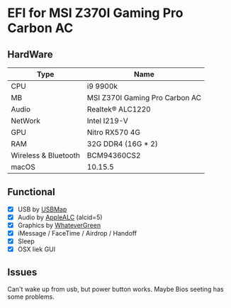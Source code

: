 # EFI for MSI Z370I Gaming Pro Carbon AC

## HardWare

| Type                   | Name                                  |
| ---------------------- | ------------------------------------- |
| CPU                    | i9 9900k                              |
| MB                     | MSI Z370I Gaming Pro Carbon AC        |
| Audio                  | Realtek® ALC1220                      |
| NetWork                | Intel I219-V                          |
| GPU                    | Nitro RX570 4G                        |
| RAM                    | 32G DDR4 (16G * 2)                    |
| Wireless & Bluetooth   | BCM94360CS2                           |
| macOS                  | 10.15.5                               |

## Functional

- [x] USB by [USBMap](https://github.com/corpnewt/USBMap/blob/master/README.md)
- [x] Audio by [AppleALC](https://github.com/acidanthera/AppleALC) (alcid=5)
- [x] Graphics by [WhateverGreen](https://github.com/acidanthera/WhateverGreen)
- [x] iMessage / FaceTime / Airdrop / Handoff
- [x] Sleep
- [x] OSX liek GUI

## Issues

Can't wake up from usb, but power button works. Maybe Bios seeting has some problems.
